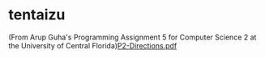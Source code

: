 # tentaizu
(From Arup Guha's Programming Assignment 5 for Computer Science 2 at the University of Central Florida)[P2-Directions.pdf](https://github.com/brysonPaul/tentaizu/files/8654763/P2-Directions.pdf)
